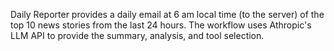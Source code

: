 Daily Reporter provides a daily email at 6 am local time (to the server) of the top 10 news stories from the last 24 hours. The workflow uses Athropic's LLM API
to provide the summary, analysis, and tool selection. 
